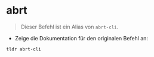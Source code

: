 # abrt

> Dieser Befehl ist ein Alias von `abrt-cli`.

- Zeige die Dokumentation für den originalen Befehl an:

`tldr abrt-cli`
